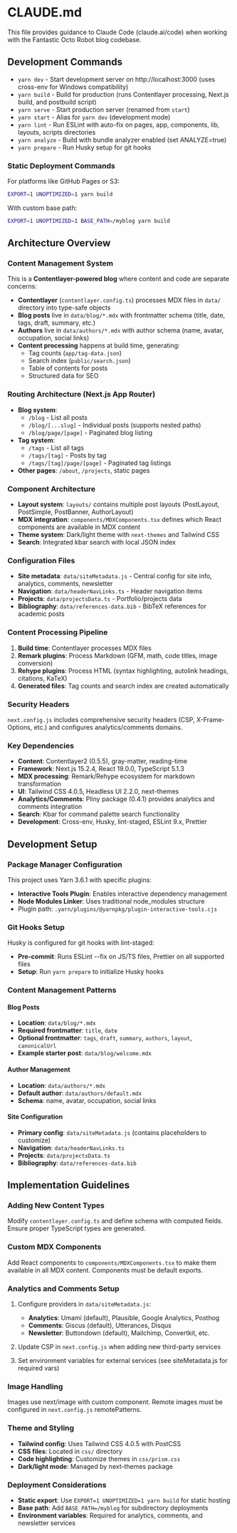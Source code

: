 # CLAUDE.md

This file provides guidance to Claude Code (claude.ai/code) when working with the Fantastic Octo Robot blog codebase.

## Development Commands

- `yarn dev` - Start development server on http://localhost:3000 (uses cross-env for Windows compatibility)
- `yarn build` - Build for production (runs Contentlayer processing, Next.js build, and postbuild script)
- `yarn serve` - Start production server (renamed from `start`)
- `yarn start` - Alias for `yarn dev` (development mode)
- `yarn lint` - Run ESLint with auto-fix on pages, app, components, lib, layouts, scripts directories
- `yarn analyze` - Build with bundle analyzer enabled (set ANALYZE=true)
- `yarn prepare` - Run Husky setup for git hooks

### Static Deployment Commands

For platforms like GitHub Pages or S3:

```bash
EXPORT=1 UNOPTIMIZED=1 yarn build
```

With custom base path:

```bash
EXPORT=1 UNOPTIMIZED=1 BASE_PATH=/myblog yarn build
```

## Architecture Overview

### Content Management System

This is a **Contentlayer-powered blog** where content and code are separate concerns:

- **Contentlayer** (`contentlayer.config.ts`) processes MDX files in `data/` directory into type-safe objects
- **Blog posts** live in `data/blog/*.mdx` with frontmatter schema (title, date, tags, draft, summary, etc.)
- **Authors** live in `data/authors/*.mdx` with author schema (name, avatar, occupation, social links)
- **Content processing** happens at build time, generating:
  - Tag counts (`app/tag-data.json`)
  - Search index (`public/search.json`)
  - Table of contents for posts
  - Structured data for SEO

### Routing Architecture (Next.js App Router)

- **Blog system**:
  - `/blog` - List all posts
  - `/blog/[...slug]` - Individual posts (supports nested paths)
  - `/blog/page/[page]` - Paginated blog listing
- **Tag system**:
  - `/tags` - List all tags
  - `/tags/[tag]` - Posts by tag
  - `/tags/[tag]/page/[page]` - Paginated tag listings
- **Other pages**: `/about`, `/projects`, static pages

### Component Architecture

- **Layout system**: `layouts/` contains multiple post layouts (PostLayout, PostSimple, PostBanner, AuthorLayout)
- **MDX integration**: `components/MDXComponents.tsx` defines which React components are available in MDX content
- **Theme system**: Dark/light theme with `next-themes` and Tailwind CSS
- **Search**: Integrated kbar search with local JSON index

### Configuration Files

- **Site metadata**: `data/siteMetadata.js` - Central config for site info, analytics, comments, newsletter
- **Navigation**: `data/headerNavLinks.ts` - Header navigation items
- **Projects**: `data/projectsData.ts` - Portfolio/projects data
- **Bibliography**: `data/references-data.bib` - BibTeX references for academic posts

### Content Processing Pipeline

1. **Build time**: Contentlayer processes MDX files
2. **Remark plugins**: Process Markdown (GFM, math, code titles, image conversion)
3. **Rehype plugins**: Process HTML (syntax highlighting, autolink headings, citations, KaTeX)
4. **Generated files**: Tag counts and search index are created automatically

### Security Headers

`next.config.js` includes comprehensive security headers (CSP, X-Frame-Options, etc.) and configures analytics/comments domains.

### Key Dependencies

- **Content**: Contentlayer2 (0.5.5), gray-matter, reading-time
- **Framework**: Next.js 15.2.4, React 19.0.0, TypeScript 5.1.3
- **MDX processing**: Remark/Rehype ecosystem for markdown transformation
- **UI**: Tailwind CSS 4.0.5, Headless UI 2.2.0, next-themes
- **Analytics/Comments**: Pliny package (0.4.1) provides analytics and comments integration
- **Search**: Kbar for command palette search functionality
- **Development**: Cross-env, Husky, lint-staged, ESLint 9.x, Prettier

## Development Setup

### Package Manager Configuration

This project uses Yarn 3.6.1 with specific plugins:

- **Interactive Tools Plugin**: Enables interactive dependency management
- **Node Modules Linker**: Uses traditional node_modules structure
- Plugin path: `.yarn/plugins/@yarnpkg/plugin-interactive-tools.cjs`

### Git Hooks Setup

Husky is configured for git hooks with lint-staged:

- **Pre-commit**: Runs ESLint --fix on JS/TS files, Prettier on all supported files
- **Setup**: Run `yarn prepare` to initialize Husky hooks

### Content Management Patterns

#### Blog Posts

- **Location**: `data/blog/*.mdx`
- **Required frontmatter**: `title`, `date`
- **Optional frontmatter**: `tags`, `draft`, `summary`, `authors`, `layout`, `canonicalUrl`
- **Example starter post**: `data/blog/welcome.mdx`

#### Author Management

- **Location**: `data/authors/*.mdx`
- **Default author**: `data/authors/default.mdx`
- **Schema**: name, avatar, occupation, social links

#### Site Configuration

- **Primary config**: `data/siteMetadata.js` (contains placeholders to customize)
- **Navigation**: `data/headerNavLinks.ts`
- **Projects**: `data/projectsData.ts`
- **Bibliography**: `data/references-data.bib`

## Implementation Guidelines

### Adding New Content Types

Modify `contentlayer.config.ts` and define schema with computed fields. Ensure proper TypeScript types are generated.

### Custom MDX Components

Add React components to `components/MDXComponents.tsx` to make them available in all MDX content. Components must be default exports.

### Analytics and Comments Setup

1. Configure providers in `data/siteMetadata.js`:
   - **Analytics**: Umami (default), Plausible, Google Analytics, Posthog
   - **Comments**: Giscus (default), Utterances, Disqus
   - **Newsletter**: Buttondown (default), Mailchimp, Convertkit, etc.

2. Update CSP in `next.config.js` when adding new third-party services

3. Set environment variables for external services (see siteMetadata.js for required vars)

### Image Handling

Images use next/image with custom component. Remote images must be configured in `next.config.js` remotePatterns.

### Theme and Styling

- **Tailwind config**: Uses Tailwind CSS 4.0.5 with PostCSS
- **CSS files**: Located in `css/` directory
- **Code highlighting**: Customize themes in `css/prism.css`
- **Dark/light mode**: Managed by next-themes package

### Deployment Considerations

- **Static export**: Use `EXPORT=1 UNOPTIMIZED=1 yarn build` for static hosting
- **Base path**: Add `BASE_PATH=/myblog` for subdirectory deployments
- **Environment variables**: Required for analytics, comments, and newsletter services
